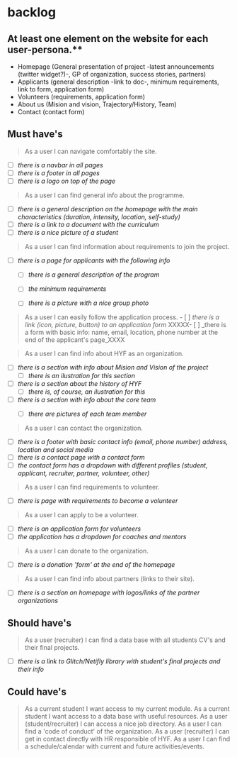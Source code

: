 # backlog

## At least one element on the website for each user-persona.**

- Homepage (General presentation of project -latest announcements (twitter widget?)-, GP of organization, success stories, partners) 
- Applicants (general description -link to doc-, minimum requirements, link to form, application form)
- Volunteers (requirements, application form)
- About us (Mision and vision, Trajectory/History, Team)
- Contact (contact form)

## Must have's
> As a user I can navigate comfortably the site.
- [ ] _there is a navbar in all pages_ 
- [ ] _there is a footer in all pages_
- [ ] _there is a logo on top of the page_

> As a user I can find general info about the programme.
- [ ] _there is a general description on the homepage with the main characteristics (duration, intensity, location, self-study)_
- [ ] _there is a link to a document with the curriculum_
- [ ] _there is a nice picture of a student_

> As a user I can find information about requirements to join the project.
- [ ] _there is a page for applicants with the following info_
	- [ ] _there is a general description of the program_
	- [ ] _the minimum requirements_
	- [ ] _there is a picture with a nice group photo_
	

> As a user I can easily follow the application process.
	- [ ] _there is a link (icon, picture, button) to an application form_
	XXXXX- [ ] _there is a form with basic info: name, email, location, phone number at the end of 		the applicant's page_XXXX

> As a user I can find info about HYF as an organization.

- [ ] _there is a section with info about Mision and Vision of the project_
	- [ ] _there is an ilustration for this section_
- [ ] _there is a section about the history of HYF_
	- [ ] _there is, of course, an ilustration for this_
- [ ] _there is a section with info about the core team_
	- [ ] _there are pictures of each team member_	
	

> As a user I can contact the organization.
- [ ] _there is a footer with basic contact info (email, phone number) address, location and social media_
- [ ] _there is a contact page with a contact form_
- [ ] _the contact form has a dropdown with different profiles (student, applicant, recruiter, partner, volunteer, other)_

> As a user I can find requirements to volunteer.
- [ ] _there is page with requirements to become a volunteer_

> As a user I can apply to be a volunteer.
- [ ] _there is an application form for volunteers_
- [ ] _the application has a dropdown for coaches and mentors_

> As a user I can donate to the organization.
- [ ] _there is a donation 'form' at the end of the homepage_

> As a user I can find info about partners (links to their site).
- [ ] _there is a section on homepage with logos/links of the partner organizations_

## Should have's

> As a user (recruiter) I can find a data base with all students CV's and their final projects.
- [ ] _there is a link to Glitch/Netifly library with student's final projects and their info_

## Could have's
> As a current student I want access to my current module.
> As a current student I want access to a data base with useful resources.
> As a user (student/recruiter) I can access a nice job directory.
> As a user I can find a 'code of conduct' of the organization.
> As a user (recruiter) I can get in contact directly with HR responsible of HYF.
> As a user I can find a schedule/calendar with current and future activities/events.
